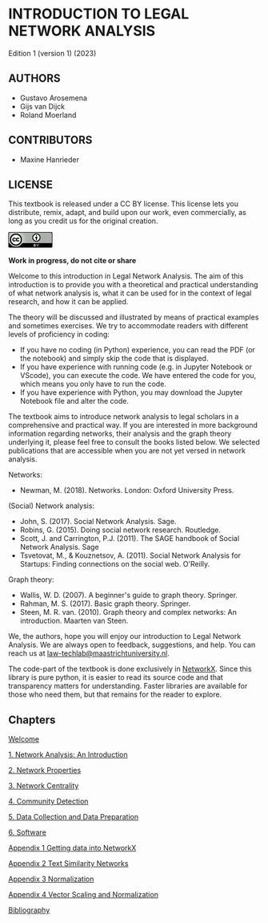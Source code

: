
# INTRODUCTION TO LEGAL NETWORK ANALYSIS

Edition 1 (version 1) (2023)

## AUTHORS
- Gustavo Arosemena
- Gijs van Dijck
- Roland Moerland

## CONTRIBUTORS
- Maxine Hanrieder

## LICENSE

This textbook is released under a CC BY license. This license lets you distribute, remix, adapt, and build upon our work, even commercially, as long as you credit us for the original creation. 

![license](images/cclicense.png)

**Work in progress, do not cite or share**

Welcome to this introduction in Legal Network Analysis. The aim of this introduction is to provide you with a theoretical and practical understanding of what network analysis is, what it can be used for in the context of legal research, and how it can be applied. 

The theory will be discussed and illustrated by means of practical examples and sometimes exercises. We try to accommodate readers with different levels of proficiency in coding:
- If you have no coding (in Python) experience, you can read the PDF (or the notebook) and simply skip the code that is displayed.
- If you have experience with running code (e.g. in Jupyter Notebook or VScode), you can execute the code. We have entered the code for you, which means you only have to run the code.
- If you have experience with Python, you may download the Jupyter Notebook file and alter the code.

The textbook aims to introduce network analysis to legal scholars in a comprehensive and practical way. If you are interested in more background information regarding networks, their analysis and the graph theory underlying it, please feel free to consult the books listed below. We selected publications that are accessible when you are not yet versed in network analysis.

Networks:
-	Newman, M. (2018). Networks. London: Oxford University Press.

(Social) Network analysis:
-	John, S. (2017). Social Network Analysis. Sage.
-	Robins, G. (2015). Doing social network research. Routledge.
-	Scott, J. and Carrington, P.J. (2011). The SAGE handbook of Social Network Analysis. Sage
-	Tsvetovat, M., & Kouznetsov, A. (2011). Social Network Analysis for Startups: Finding connections on the social web. O'Reilly.

Graph theory:
-	Wallis, W. D. (2007). A beginner's guide to graph theory. Springer.
-	Rahman, M. S. (2017). Basic graph theory. Springer. 
-	Steen, M. R. van. (2010). Graph theory and complex networks: An introduction. Maarten van Steen.


We, the authors, hope you will enjoy our introduction to Legal Network Analysis. We are always open to feedback, suggestions, and help. You can reach us at law-techlab@maastrichtuniversity.nl.

The code-part of the textbook is done exclusively in [NetworkX](https://github.com/networkx/networkx). Since this library is  pure python, it is easier to read its source code and that transparency matters for understanding. Faster libraries are available for those who need them, but that remains for the reader to explore.

## Chapters
[Welcome](#Welcome)

[1. Network Analysis: An Introduction](https://github.com/maastrichtlawtech/legalnetworkanalysis_textbook/blob/main/Chapter_1_Introduction.ipynb)

[2. Network Properties](https://github.com/maastrichtlawtech/legalnetworkanalysis_textbook/blob/main/Chapter_2_Network_Properties.ipynb)

[3. Network Centrality](https://github.com/maastrichtlawtech/legalnetworkanalysis_textbook/blob/main/Chapter_3_Centrality.ipynb)

[4. Community Detection](https://github.com/maastrichtlawtech/legalnetworkanalysis_textbook/blob/main/Chapter_4_Communities.ipynb)

[5. Data Collection and Data Preparation](https://github.com/maastrichtlawtech/legalnetworkanalysis_textbook/blob/main/Chapter_5_Data_Collection_and_Preparation.ipynb)

[6. Software](https://github.com/maastrichtlawtech/legalnetworkanalysis_textbook/blob/main/Chapter_6_Software.ipynb)

[Appendix 1 Getting data into NetworkX](https://github.com/maastrichtlawtech/legalnetworkanalysis_textbook/blob/main/Appendix_1_Getting_data_in.ipynb)

[Appendix 2 Text Similarity Networks](https://github.com/maastrichtlawtech/legalnetworkanalysis_textbook/blob/main/Appendix_2_Text_Similarity_Net.ipynb)

[Appendix 3 Normalization](https://github.com/maastrichtlawtech/legalnetworkanalysis_textbook/blob/main/Appendix_3_Normalization.ipynb)

[Appendix 4 Vector Scaling and Normalization](https://github.com/maastrichtlawtech/legalnetworkanalysis_textbook/blob/main/Appendix_4_Vector_Scaling.ipynb)

[Bibliography](#Bibliography)



